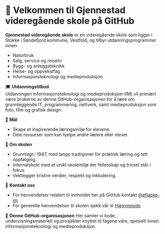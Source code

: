 # 👋 Velkommen til Gjennestad videregående skole på GitHub

**Gjennestad videregående skole** er en videregående skole som ligger i Stokke i Sandefjord kommune, Vestfold, og tilbyr utdanningsprogrammer innen:
- Naturbruk
- Salg, service og reiseliv
- Bygg- og anleggsteknikk
- Helse- og oppvekstfag
- Informasjonsteknologi og medieproduksjon

🎓 **Utdanningstilbud** <br>
Utdanningen informasjonsteknologi og medieproduksjon (IM) vil primært være brukerne av denne GitHub-organisasjonen for å lære om grunnleggende IT, programmering, nettverk, samt medieproduksjon som foto, film og grafisk design.

🚀 **Mål**
- Skape et inspirerende læringsmiljø for elevene.
- Dele ressurser som kan hjelpe andre lærere eller elever.

🌱 **Om skolen**
- Grunnlagt i 1947, med lange tradisjoner for praktisk læring og tett oppfølging.
- Internatskole med et unikt skolemiljø der fellesskap og trivsel står i fokus.
- Vektlegger kristne verdier, respekt og inkludering.

🏫 **Kontakt oss**
- For henvendelser relatert til innholdet her på GitHub kontakt [@eflacke-im](https://github.com/eflacke-im)
- For generelle henvendelser til skolen sjekk vår 🌐 [Hjemmeside](https://gjennestadvgs.no)

📌 **Denne GitHub-organisasjonen**
Her samler vi kode, undervisningsmateriell og prosjekter knyttet til fagene våre, spesielt innen informasjonsteknologi og medieproduksjon.
